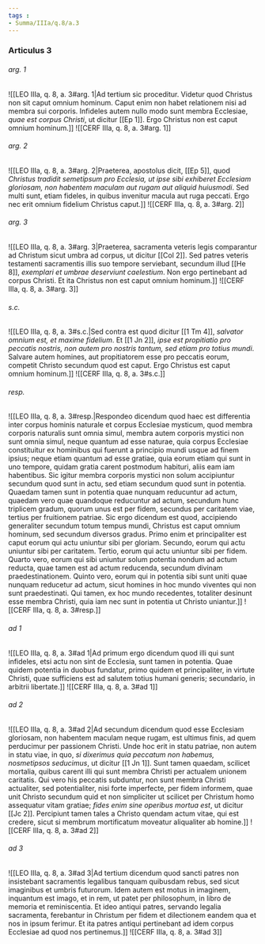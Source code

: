 ```yaml
---
tags : 
- Summa/IIIa/q.8/a.3
---
```


### Articulus 3

###### arg. 1
![[LEO IIIa, q. 8, a. 3#arg. 1|Ad tertium sic proceditur. Videtur quod Christus non sit caput omnium hominum. Caput enim non habet relationem nisi ad membra sui corporis. Infideles autem nullo modo sunt membra Ecclesiae, *quae est corpus Christi*, ut dicitur [[Ep 1]]. Ergo Christus non est caput omnium hominum.]]
![[CERF IIIa, q. 8, a. 3#arg. 1]]

###### arg. 2
![[LEO IIIa, q. 8, a. 3#arg. 2|Praeterea, apostolus dicit, [[Ep 5]], quod *Christus tradidit semetipsum pro Ecclesia, ut ipse sibi exhiberet Ecclesiam gloriosam, non habentem maculam aut rugam aut aliquid huiusmodi*. Sed multi sunt, etiam fideles, in quibus invenitur macula aut ruga peccati. Ergo nec erit omnium fidelium Christus caput.]]
![[CERF IIIa, q. 8, a. 3#arg. 2]]

###### arg. 3
![[LEO IIIa, q. 8, a. 3#arg. 3|Praeterea, sacramenta veteris legis comparantur ad Christum sicut umbra ad corpus, ut dicitur [[Col 2]]. Sed patres veteris testamenti sacramentis illis suo tempore serviebant, secundum illud [[He 8]], *exemplari et umbrae deserviunt caelestium*. Non ergo pertinebant ad corpus Christi. Et ita Christus non est caput omnium hominum.]]
![[CERF IIIa, q. 8, a. 3#arg. 3]]

###### s.c.
![[LEO IIIa, q. 8, a. 3#s.c.|Sed contra est quod dicitur [[1 Tm 4]], *salvator omnium est, et maxime fidelium*. Et [[1 Jn 2]], *ipse est propitiatio pro peccatis nostris, non autem pro nostris tantum, sed etiam pro totius mundi*. Salvare autem homines, aut propitiatorem esse pro peccatis eorum, competit Christo secundum quod est caput. Ergo Christus est caput omnium hominum.]]
![[CERF IIIa, q. 8, a. 3#s.c.]]

###### resp.
![[LEO IIIa, q. 8, a. 3#resp.|Respondeo dicendum quod haec est differentia inter corpus hominis naturale et corpus Ecclesiae mysticum, quod membra corporis naturalis sunt omnia simul, membra autem corporis mystici non sunt omnia simul, neque quantum ad esse naturae, quia corpus Ecclesiae constituitur ex hominibus qui fuerunt a principio mundi usque ad finem ipsius; neque etiam quantum ad esse gratiae, quia eorum etiam qui sunt in uno tempore, quidam gratia carent postmodum habituri, aliis eam iam habentibus. Sic igitur membra corporis mystici non solum accipiuntur secundum quod sunt in actu, sed etiam secundum quod sunt in potentia. Quaedam tamen sunt in potentia quae nunquam reducuntur ad actum, quaedam vero quae quandoque reducuntur ad actum, secundum hunc triplicem gradum, quorum unus est per fidem, secundus per caritatem viae, tertius per fruitionem patriae. Sic ergo dicendum est quod, accipiendo generaliter secundum totum tempus mundi, Christus est caput omnium hominum, sed secundum diversos gradus. Primo enim et principaliter est caput eorum qui actu uniuntur sibi per gloriam. Secundo, eorum qui actu uniuntur sibi per caritatem. Tertio, eorum qui actu uniuntur sibi per fidem. Quarto vero, eorum qui sibi uniuntur solum potentia nondum ad actum reducta, quae tamen est ad actum reducenda, secundum divinam praedestinationem. Quinto vero, eorum qui in potentia sibi sunt uniti quae nunquam reducetur ad actum, sicut homines in hoc mundo viventes qui non sunt praedestinati. Qui tamen, ex hoc mundo recedentes, totaliter desinunt esse membra Christi, quia iam nec sunt in potentia ut Christo uniantur.]]
![[CERF IIIa, q. 8, a. 3#resp.]]

###### ad 1
![[LEO IIIa, q. 8, a. 3#ad 1|Ad primum ergo dicendum quod illi qui sunt infideles, etsi actu non sint de Ecclesia, sunt tamen in potentia. Quae quidem potentia in duobus fundatur, primo quidem et principaliter, in virtute Christi, quae sufficiens est ad salutem totius humani generis; secundario, in arbitrii libertate.]]
![[CERF IIIa, q. 8, a. 3#ad 1]]

###### ad 2
![[LEO IIIa, q. 8, a. 3#ad 2|Ad secundum dicendum quod esse Ecclesiam gloriosam, non habentem maculam neque rugam, est ultimus finis, ad quem perducimur per passionem Christi. Unde hoc erit in statu patriae, non autem in statu viae, in quo, *si dixerimus quia peccatum non habemus, nosmetipsos seducimus*, ut dicitur [[1 Jn 1]]. Sunt tamen quaedam, scilicet mortalia, quibus carent illi qui sunt membra Christi per actualem unionem caritatis. Qui vero his peccatis subduntur, non sunt membra Christi actualiter, sed potentialiter, nisi forte imperfecte, per fidem informem, quae unit Christo secundum quid et non simpliciter ut scilicet per Christum homo assequatur vitam gratiae; *fides enim sine operibus mortua est*, ut dicitur [[Jc 2]]. Percipiunt tamen tales a Christo quendam actum vitae, qui est credere, sicut si membrum mortificatum moveatur aliqualiter ab homine.]]
![[CERF IIIa, q. 8, a. 3#ad 2]]

###### ad 3
![[LEO IIIa, q. 8, a. 3#ad 3|Ad tertium dicendum quod sancti patres non insistebant sacramentis legalibus tanquam quibusdam rebus, sed sicut imaginibus et umbris futurorum. Idem autem est motus in imaginem, inquantum est imago, et in rem, ut patet per philosophum, in libro de memoria et reminiscentia. Et ideo antiqui patres, servando legalia sacramenta, ferebantur in Christum per fidem et dilectionem eandem qua et nos in ipsum ferimur. Et ita patres antiqui pertinebant ad idem corpus Ecclesiae ad quod nos pertinemus.]]
![[CERF IIIa, q. 8, a. 3#ad 3]]

